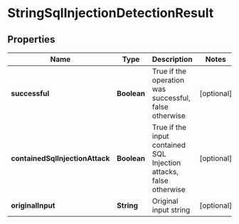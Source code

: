 
# StringSqlInjectionDetectionResult

## Properties
Name | Type | Description | Notes
------------ | ------------- | ------------- | -------------
**successful** | **Boolean** | True if the operation was successful, false otherwise |  [optional]
**containedSqlInjectionAttack** | **Boolean** | True if the input contained SQL Injection attacks, false otherwise |  [optional]
**originalInput** | **String** | Original input string |  [optional]



